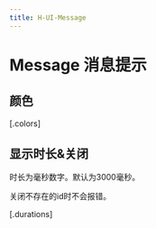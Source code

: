 ```yaml
---
title: H-UI-Message
---
```


# Message 消息提示

## 颜色

[.colors]

## 显示时长&关闭

时长为毫秒数字。默认为3000毫秒。

关闭不存在的id时不会报错。

[.durations]

